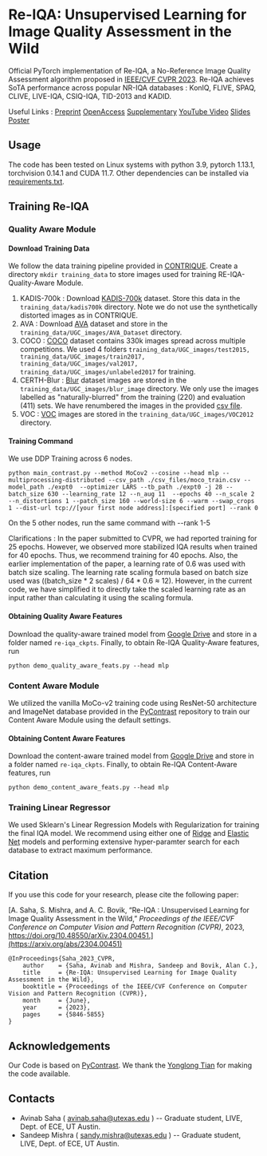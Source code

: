 # Re-IQA: Unsupervised Learning for Image Quality Assessment in the Wild

Official PyTorch implementation of Re-IQA, a No-Reference Image Quality Assessment algorithm proposed in [IEEE/CVF CVPR 2023](https://cvpr2023.thecvf.com/). Re-IQA achieves SoTA performance across popular NR-IQA databases : KonIQ, FLIVE, SPAQ, CLIVE, LIVE-IQA, CSIQ-IQA, TID-2013 and KADID.

Useful Links : [Preprint](https://arxiv.org/abs/2304.00451) [OpenAccess](https://openaccess.thecvf.com/content/CVPR2023/papers/Saha_Re-IQA_Unsupervised_Learning_for_Image_Quality_Assessment_in_the_Wild_CVPR_2023_paper.pdf) [Supplementary](https://openaccess.thecvf.com/content/CVPR2023/supplemental/Saha_Re-IQA_Unsupervised_Learning_CVPR_2023_supplemental.pdf) [YouTube Video](https://www.youtube.com/watch?v=gHIAC-L3eFg) [Slides](https://drive.google.com/file/d/1ckDpkJaj7Hk0KBX3g_0Kfpw3CBvPnGFE/view?usp=sharing) [Poster](https://drive.google.com/file/d/1aIob7YE77hT_LEARGftYdw1nINOLzENo/view?usp=sharing)

## Usage

The code has been tested on Linux systems with python 3.9, pytorch 1.13.1, torchvision 0.14.1 and CUDA 11.7. Other dependencies can be installed via [requirements.txt](requirements.txt). 

## Training Re-IQA 

### Quality Aware Module

#### Download Training Data 

We follow the data training pipeline provided in [CONTRIQUE](https://github.com/pavancm/CONTRIQUE).
Create a directory ```mkdir training_data``` to store images used for training RE-IQA-Quality-Aware Module.
1. KADIS-700k : Download [KADIS-700k](http://database.mmsp-kn.de/kadid-10k-database.html) dataset. Store this data in the ```training_data/kadis700k``` directory. Note we do not use the synthetically distorted images as in CONTRIQUE.
2. AVA : Download [AVA](https://github.com/mtobeiyf/ava_downloader) dataset and store in the ```training_data/UGC_images/AVA_Dataset``` directory.
3. COCO : [COCO](https://cocodataset.org/#download) dataset contains 330k images spread across multiple competitions. We used 4 folders ```training_data/UGC_images/test2015, training_data/UGC_images/train2017, training_data/UGC_images/val2017, training_data/UGC_images/unlabeled2017``` for training.
4. CERTH-Blur : [Blur](https://mklab.iti.gr/results/certh-image-blur-dataset/) dataset images are stored in the ```training_data/UGC_images/blur_image``` directory. We only use the images labelled as "naturally-blurred" from the training (220) and evaluation (411) sets. We have renumbered the images in the provided [csv file](csv_files/moco_train.csv).
5. VOC : [VOC](http://host.robots.ox.ac.uk:8080/pascal/VOC/voc2012/) images are stored in the ```training_data/UGC_images/VOC2012``` directory.

#### Training Command

We use DDP Training across 6 nodes. 

```
python main_contrast.py --method MoCov2 --cosine --head mlp --multiprocessing-distributed --csv_path ./csv_files/moco_train.csv --model_path ./expt0  --optimizer LARS --tb_path ./expt0 -j 28 --batch_size 630 --learning_rate 12 --n_aug 11  --epochs 40 --n_scale 2 --n_distortions 1 --patch_size 160 --world-size 6 --warm --swap_crops 1 --dist-url tcp://[your first node address]:[specified port] --rank 0
```

On the 5 other nodes, run the same command with --rank 1-5

Clarifications : 
In the paper submitted to CVPR, we had reported training for 25 epochs. However, we observed more stabilized IQA results when trained for 40 epochs. Thus, we recommend training for 40 epochs. Also, the earlier implementation of the paper, a learning rate of 0.6 was used with batch size scaling. The learning rate scaling formula based on batch size used was ((batch_size * 2 scales) / 64 * 0.6 ≈ 12). However, in the current code, we have simplified it to directly take the scaled learning rate as an input rather than calculating it using the scaling formula.

#### Obtaining Quality Aware Features

Download the quality-aware trained model from [Google Drive](https://drive.google.com/file/d/1DYMx8omn69yXUmBFL728JD3qMLNogFt8/view?usp=sharing) and store in a folder named ```re-iqa_ckpts```. Finally, to obtain Re-IQA Quality-Aware features, run

```
python demo_quality_aware_feats.py --head mlp
```

### Content Aware Module 

We utilized the vanilla MoCo-v2 training code using ResNet-50 architecture and ImageNet database provided in the [PyContrast](https://github.com/HobbitLong/PyContrast) repository to train our Content Aware Module using the default settings. 

#### Obtaining Content Aware Features

Download the content-aware trained model from [Google Drive](https://drive.google.com/file/d/1TO-5fmZFT2_nt99j4IZen6vmXUb_UL3n/view?usp=sharing) and store in a folder named ```re-iqa_ckpts```. Finally, to obtain Re-IQA Content-Aware features, run

```
python demo_content_aware_feats.py --head mlp
```

### Training Linear Regressor

We used Sklearn's Linear Regression Models with Regularization for training the final IQA model. We recommend using either one of [Ridge](https://scikit-learn.org/stable/modules/generated/sklearn.linear_model.Ridge.html) and [Elastic Net](https://scikit-learn.org/stable/modules/generated/sklearn.linear_model.ElasticNet.html) models and performing extensive hyper-paramter search for each database to extract maximum performance. 


## Citation

If you use this code for your research, please cite the following paper:

[A. Saha, S. Mishra, and A. C. Bovik, “Re-IQA : Unsupervised Learning for Image Quality Assessment in the Wild,” *Proceedings of the IEEE/CVF Conference on Computer Vision and Pattern Recognition (CVPR)*, 2023, https://doi.org/10.48550/arXiv.2304.00451.](https://arxiv.org/abs/2304.00451)

```
@InProceedings{Saha_2023_CVPR,
    author    = {Saha, Avinab and Mishra, Sandeep and Bovik, Alan C.},
    title     = {Re-IQA: Unsupervised Learning for Image Quality Assessment in the Wild},
    booktitle = {Proceedings of the IEEE/CVF Conference on Computer Vision and Pattern Recognition (CVPR)},
    month     = {June},
    year      = {2023},
    pages     = {5846-5855}
}
```

## Acknowledgements 

Our Code is based on [PyContrast](https://github.com/HobbitLong/PyContrast). We thank the [Yonglong Tian](https://github.com/HobbitLong) for making the code available.

## Contacts

- Avinab Saha ( avinab.saha@utexas.edu ) -- Graduate student, LIVE, Dept. of ECE, UT Austin.
- Sandeep Mishra ( sandy.mishra@utexas.edu ) -- Graduate student, LIVE, Dept. of ECE, UT Austin.